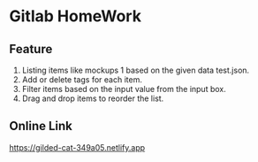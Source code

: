 # Gitlab HomeWork


## Feature

1. Listing items like mockups 1 based on the given data test.json. 
2. Add or delete tags for each item. 
3. Filter items based on the input value from the input box. 
4. Drag and drop items to reorder the list.

## Online Link

https://gilded-cat-349a05.netlify.app


